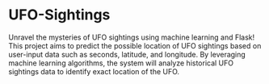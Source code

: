 # UFO-Sightings
Unravel the mysteries of UFO sightings using machine learning and Flask! This project aims to predict the possible location of UFO sightings based on user-input data such as seconds, latitude, and longitude. By leveraging machine learning algorithms, the system will analyze historical UFO sightings data to identify exact location of the UFO.
